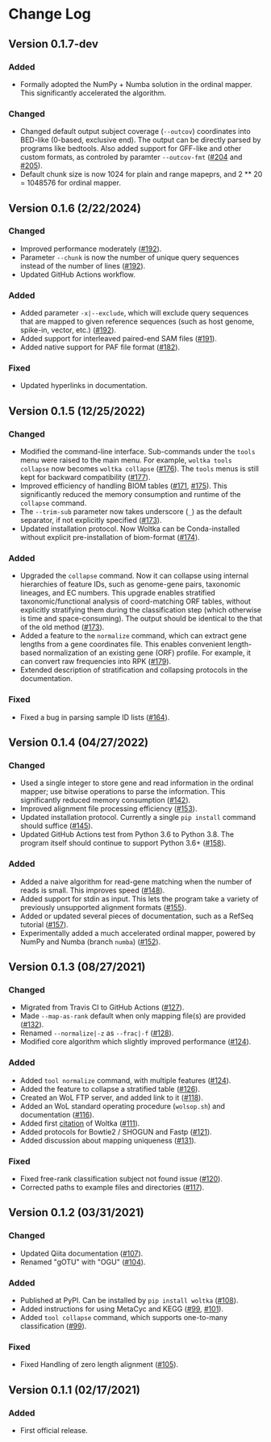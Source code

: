 # Change Log

## Version 0.1.7-dev

### Added
- Formally adopted the NumPy + Numba solution in the ordinal mapper. This significantly accelerated the algorithm.

### Changed
- Changed default output subject coverage (`--outcov`) coordinates into BED-like (0-based, exclusive end). The output can be directly parsed by programs like bedtools. Also added support for GFF-like and other custom formats, as controled by paramter `--outcov-fmt` ([#204](https://github.com/qiyunzhu/woltka/pull/204) and [#205](https://github.com/qiyunzhu/woltka/pull/205)).
- Default chunk size is now 1024 for plain and range mapeprs, and 2 ** 20 = 1048576 for ordinal mapper.


## Version 0.1.6 (2/22/2024)

### Changed
- Improved performance moderately ([#192](https://github.com/qiyunzhu/woltka/pull/192)).
- Parameter `--chunk` is now the number of unique query sequences instead of the number of lines ([#192](https://github.com/qiyunzhu/woltka/pull/192)).
- Updated GitHub Actions workflow.

### Added
- Added parameter `-x|--exclude`, which will exclude query sequences that are mapped to given reference sequences (such as host genome, spike-in, vector, etc.) ([#192](https://github.com/qiyunzhu/woltka/pull/192)).
- Added support for interleaved paired-end SAM files ([#191](https://github.com/qiyunzhu/woltka/pull/191)).
- Added native support for PAF file format ([#182](https://github.com/qiyunzhu/woltka/pull/182)).

### Fixed
- Updated hyperlinks in documentation.


## Version 0.1.5 (12/25/2022)

### Changed
- Modified the command-line interface. Sub-commands under the `tools` menu were raised to the main menu. For example, `woltka tools collapse` now becomes `woltka collapse` ([#176](https://github.com/qiyunzhu/woltka/pull/176)). The `tools` menus is still kept for backward compatibility ([#177](https://github.com/qiyunzhu/woltka/pull/177)).
- Improved efficiency of handling BIOM tables ([#171](https://github.com/qiyunzhu/woltka/pull/171), [#175](https://github.com/qiyunzhu/woltka/pull/175)). This significantly reduced the memory consumption and runtime of the `collapse` command.
- The `--trim-sub` parameter now takes underscore (`_`) as the default separator, if not explicitly specified ([#173](https://github.com/qiyunzhu/woltka/pull/173)).
- Updated installation protocol. Now Woltka can be Conda-installed without explicit pre-installation of biom-format ([#174](https://github.com/qiyunzhu/woltka/pull/174)).

### Added
- Upgraded the `collapse` command. Now it can collapse using internal hierarchies of feature IDs, such as genome-gene pairs, taxonomic lineages, and EC numbers. This upgrade enables stratified taxonomic/functional analysis of coord-matching ORF tables, without explicitly stratifying them during the classification step (which otherwise is time and space-consuming). The output should be identical to the that of the old method ([#173](https://github.com/qiyunzhu/woltka/pull/173)).
- Added a feature to the `normalize` command, which can extract gene lengths from a gene coordinates file. This enables convenient length-based normalization of an existing gene (ORF) profile. For example, it can convert raw frequencies into RPK ([#179](https://github.com/qiyunzhu/woltka/pull/179)).
- Extended description of stratification and collapsing protocols in the documentation.

### Fixed
- Fixed a bug in parsing sample ID lists ([#164](https://github.com/qiyunzhu/woltka/pull/164)).


## Version 0.1.4 (04/27/2022)

### Changed
- Used a single integer to store gene and read information in the ordinal mapper; use bitwise operations to parse the information. This significantly reduced memory consumption ([#142](https://github.com/qiyunzhu/woltka/pull/142)).
- Improved alignment file processing efficiency ([#153](https://github.com/qiyunzhu/woltka/pull/153)).
- Updated installation protocol. Currently a single `pip install` command should suffice ([#145](https://github.com/qiyunzhu/woltka/pull/145)).
- Updated GitHub Actions test from Python 3.6 to Python 3.8. The program itself should continue to support Python 3.6+ ([#158](https://github.com/qiyunzhu/woltka/pull/158)).

### Added
- Added a naive algorithm for read-gene matching when the number of reads is small. This improves speed ([#148](https://github.com/qiyunzhu/woltka/pull/148)).
- Added support for stdin as input. This lets the program take a variety of previously unsupported alignment formats ([#155](https://github.com/qiyunzhu/woltka/pull/155)).
- Added or updated several pieces of documentation, such as a RefSeq tutorial ([#157](https://github.com/qiyunzhu/woltka/pull/157)).
- Experimentally added a much accelerated ordinal mapper, powered by NumPy and Numba (branch `numba`) ([#152](https://github.com/qiyunzhu/woltka/pull/152)).


## Version 0.1.3 (08/27/2021)

### Changed
- Migrated from Travis CI to GitHub Actions ([#127](https://github.com/qiyunzhu/woltka/pull/127)).
- Made `--map-as-rank` default when only mapping file(s) are provided ([#132](https://github.com/qiyunzhu/woltka/pull/132)).
- Renamed `--normalize|-z` as `--frac|-f` ([#128](https://github.com/qiyunzhu/woltka/pull/128)).
- Modified core algorithm which slightly improved performance ([#124](https://github.com/qiyunzhu/woltka/pull/124)).

### Added
- Added `tool normalize` command, with multiple features ([#124](https://github.com/qiyunzhu/woltka/pull/124)).
- Added the feature to collapse a stratified table ([#126](https://github.com/qiyunzhu/woltka/pull/126)).
- Created an WoL FTP server, and added link to it ([#118](https://github.com/qiyunzhu/woltka/pull/118)).
- Added an WoL standard operating procedure (`wolsop.sh`) and documentation ([#116](https://github.com/qiyunzhu/woltka/pull/116)).
- Added first [citation](https://www.biorxiv.org/content/10.1101/2021.04.04.438427v1.abstract) of Woltka ([#111](https://github.com/qiyunzhu/woltka/pull/111)).
- Added protocols for Bowtie2 / SHOGUN and Fastp ([#121](https://github.com/qiyunzhu/woltka/pull/121)).
- Added discussion about mapping uniqueness ([#131](https://github.com/qiyunzhu/woltka/pull/131)).

### Fixed
- Fixed free-rank classification subject not found issue ([#120](https://github.com/qiyunzhu/woltka/pull/120)).
- Corrected paths to example files and directories ([#117](https://github.com/qiyunzhu/woltka/pull/117)).


## Version 0.1.2 (03/31/2021)

### Changed
- Updated Qiita documentation ([#107](https://github.com/qiyunzhu/woltka/pull/107)).
- Renamed "gOTU" with "OGU" ([#104](https://github.com/qiyunzhu/woltka/pull/104)).

### Added
- Published at PyPI. Can be installed by `pip install woltka` ([#108](https://github.com/qiyunzhu/woltka/pull/108)).
- Added instructions for using MetaCyc and KEGG ([#99](https://github.com/qiyunzhu/woltka/pull/99), [#101](https://github.com/qiyunzhu/woltka/pull/101)).
- Added `tool collapse` command, which supports one-to-many classification ([#99](https://github.com/qiyunzhu/woltka/pull/99)).

### Fixed
- Fixed Handling of zero length alignment ([#105](https://github.com/qiyunzhu/woltka/pull/105)).


## Version 0.1.1 (02/17/2021)

### Added
- First official release.

